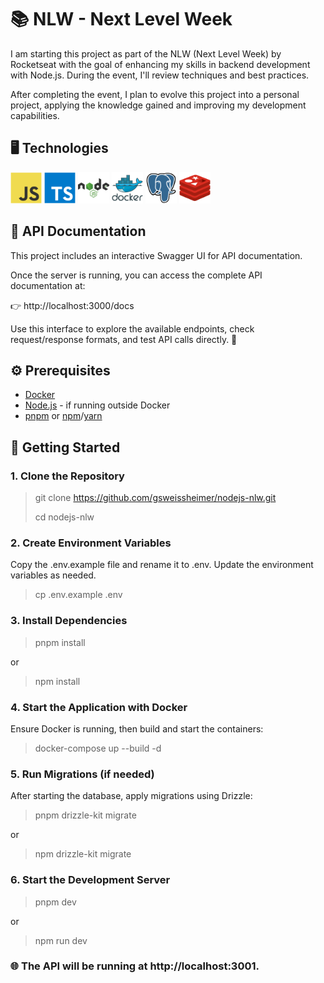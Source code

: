# 📚 NLW - Next Level Week
I am starting this project as part of the NLW (Next Level Week) by Rocketseat with the goal of enhancing my skills in backend development with Node.js. During the event, I'll review techniques and best practices.

After completing the event, I plan to evolve this project into a personal project, applying the knowledge gained and improving my development capabilities.

## 🖥️ Technologies

<img src="https://raw.githubusercontent.com/devicons/devicon/master/icons/javascript/javascript-original.svg" alt="JavaScript Logo" width="50px" />
<img src="https://raw.githubusercontent.com/devicons/devicon/master/icons/typescript/typescript-original.svg" alt="TypeScript Logo" width="50px" />
<img src="https://raw.githubusercontent.com/devicons/devicon/master/icons/nodejs/nodejs-original-wordmark.svg" alt="Node.js Logo" width="50px" />
<img src="https://raw.githubusercontent.com/devicons/devicon/master/icons/docker/docker-original-wordmark.svg" alt="Docker Logo" width="50px" />
<img src="https://raw.githubusercontent.com/devicons/devicon/master/icons/postgresql/postgresql-original.svg" alt="PostgreSQL Logo" width="50px" />
<img src="https://raw.githubusercontent.com/devicons/devicon/master/icons/redis/redis-original.svg" alt="Redis Logo" width="50px" />

## 📄 API Documentation
This project includes an interactive Swagger UI for API documentation.

Once the server is running, you can access the complete API documentation at:

👉 http://localhost:3000/docs

Use this interface to explore the available endpoints, check request/response formats, and test API calls directly. 🚀

## ⚙️ Prerequisites

- [Docker](https://www.docker.com/)
- [Node.js](https://nodejs.org/en) - if running outside Docker
- [pnpm](https://pnpm.io/pt/) or [npm](https://www.npmjs.com/)/[yarn](https://yarnpkg.com/)

## 🚀 Getting Started

### 1. Clone the Repository

>git clone https://github.com/gsweissheimer/nodejs-nlw.git
> 
>cd nodejs-nlw

### 2. Create Environment Variables

Copy the .env.example file and rename it to .env.
Update the environment variables as needed.

>cp .env.example .env

### 3. Install Dependencies

>pnpm install

or

>npm install

### 4. Start the Application with Docker

Ensure Docker is running, then build and start the containers:

>docker-compose up --build -d

### 5. Run Migrations (if needed)

After starting the database, apply migrations using Drizzle:

>pnpm drizzle-kit migrate

or

>npm drizzle-kit migrate

### 6. Start the Development Server

>pnpm dev

or

>npm run dev 

### 🌐 The API will be running at http://localhost:3001.